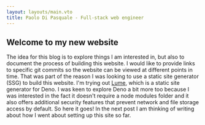 ```yaml
---
layout: layouts/main.vto
title: Paolo Di Pasquale - Full-stack web engineer
---
```


## Welcome to my new website

The idea for this blog is to explore things I am interested in, but also to document the process of building this website. I would like to provide links to specific git commits so the website can be viewed at different points in time. That was part of the reason I was looking to use a static site generator (SSG) to build this website. I'm trying out [Lume](https://lume.land/), which is a static site generator for Deno. I was keen to explore Deno a bit more too because I was interested in the fact it doesn't require a node modules folder and it also offers additional security features that prevent network and file storage access by default. So here it goes! In the next post I am thinking of writing about how I went about setting up this site so far.